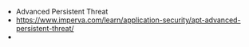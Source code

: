 - Advanced Persistent Threat
- https://www.imperva.com/learn/application-security/apt-advanced-persistent-threat/
-